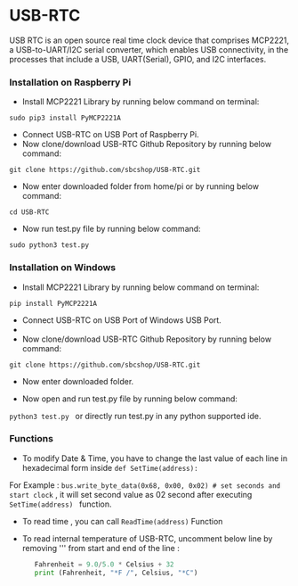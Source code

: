 # USB-RTC
USB RTC is an open source real time clock device that comprises MCP2221, a USB-to-UART/I2C serial converter, which enables USB connectivity, in the processes that include a USB, UART(Serial), GPIO, and I2C interfaces. 

### Installation on Raspberry Pi

* Install MCP2221 Library by running below command on terminal:

``` sudo pip3 install PyMCP2221A ```
              
* Connect USB-RTC on USB Port of Raspberry Pi.
* Now clone/download USB-RTC Github Repository by running below command:

```git clone https://github.com/sbcshop/USB-RTC.git ```

* Now enter downloaded folder from home/pi or by running below command:

``` cd USB-RTC ```

* Now run test.py file by running below command:

```sudo python3 test.py ```

### Installation on Windows

* Install MCP2221 Library by running below command on terminal:

``` pip install PyMCP2221A ```
              
* Connect USB-RTC on USB Port of Windows USB Port.
* 
* Now clone/download USB-RTC Github Repository by running below command:

```git clone https://github.com/sbcshop/USB-RTC.git ```

* Now enter downloaded folder.


* Now open and run test.py file by running below command:

```python3 test.py ``` or directly run test.py in any python supported ide.

### Functions

* To modify Date & Time, you have to change the last value of each line in hexadecimal form inside ```def SetTime(address):```

For Example : ``` bus.write_byte_data(0x68, 0x00, 0x02) # set seconds and start clock ``` , it will set second value as 02 second after executing  ```SetTime(address) ``` function.

* To read time , you can call ```ReadTime(address)``` Function
* To read internal temperature of USB-RTC, uncomment below line by removing ''' from start and end of the line :

    ```python Celsius = getTemp(address)
       Fahrenheit = 9.0/5.0 * Celsius + 32
       print (Fahrenheit, "*F /", Celsius, "*C") 
